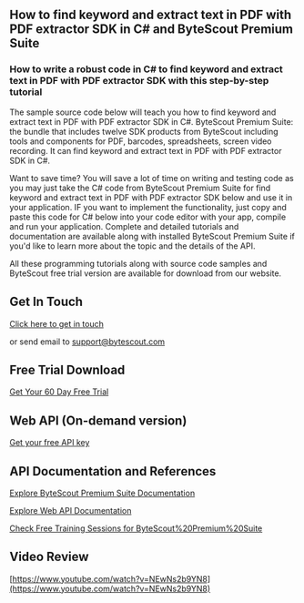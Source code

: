 ## How to find keyword and extract text in PDF with PDF extractor SDK in C# and ByteScout Premium Suite

### How to write a robust code in C# to find keyword and extract text in PDF with PDF extractor SDK with this step-by-step tutorial

The sample source code below will teach you how to find keyword and extract text in PDF with PDF extractor SDK in C#. ByteScout Premium Suite: the bundle that includes twelve SDK products from ByteScout including tools and components for PDF, barcodes, spreadsheets, screen video recording. It can find keyword and extract text in PDF with PDF extractor SDK in C#.

Want to save time? You will save a lot of time on writing and testing code as you may just take the C# code from ByteScout Premium Suite for find keyword and extract text in PDF with PDF extractor SDK below and use it in your application. IF you want to implement the functionality, just copy and paste this code for C# below into your code editor with your app, compile and run your application. Complete and detailed tutorials and documentation are available along with installed ByteScout Premium Suite if you'd like to learn more about the topic and the details of the API.

All these programming tutorials along with source code samples and ByteScout free trial version are available for download from our website.

## Get In Touch

[Click here to get in touch](https://bytescout.zendesk.com/hc/en-us/requests/new?subject=ByteScout%20Premium%20Suite%20Question)

or send email to [support@bytescout.com](mailto:support@bytescout.com?subject=ByteScout%20Premium%20Suite%20Question) 

## Free Trial Download

[Get Your 60 Day Free Trial](https://bytescout.com/download/web-installer?utm_source=github-readme)

## Web API (On-demand version)

[Get your free API key](https://pdf.co/documentation/api?utm_source=github-readme)

## API Documentation and References

[Explore ByteScout Premium Suite Documentation](https://bytescout.com/documentation/index.html?utm_source=github-readme)

[Explore Web API Documentation](https://pdf.co/documentation/api?utm_source=github-readme)

[Check Free Training Sessions for ByteScout%20Premium%20Suite](https://academy.bytescout.com/)

## Video Review

[https://www.youtube.com/watch?v=NEwNs2b9YN8](https://www.youtube.com/watch?v=NEwNs2b9YN8)